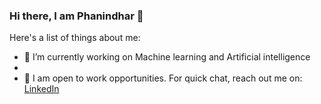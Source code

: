 ### Hi there, I am Phanindhar 👋



Here's a list of things about me:

- 🔭 I’m currently working on Machine learning and Artificial intelligence
-    
- 💬  I am open to work opportunities. For quick chat, reach out me on:
      [LinkedIn](linkedin.com/in/phani6)
      


